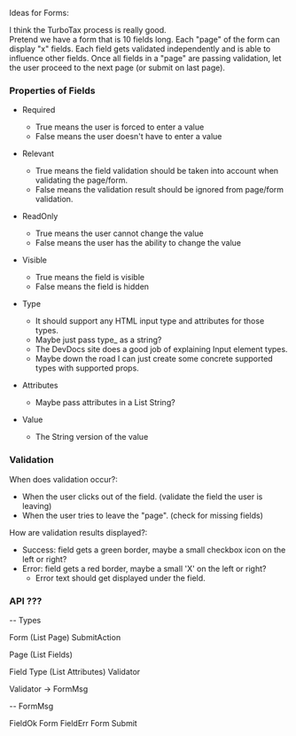 Ideas for Forms:

I think the TurboTax process is really good.  
Pretend we have a form that is 10 fields long. 
Each "page" of the form can display "x" fields.
Each field gets validated independently and is able to influence other fields.
Once all fields in a "page" are passing validation, let the user proceed to the next page (or submit on last page).

### Properties of Fields
  - Required
    - True means the user is forced to enter a value
    - False means the user doesn't have to enter a value

  - Relevant
    - True means the field validation should be taken into account when validating the page/form.
    - False means the validation result should be ignored from page/form validation.

  - ReadOnly
    - True means the user cannot change the value
    - False means the user has the ability to change the value
    
  - Visible
    - True means the field is visible
    - False means the field is hidden

  - Type
    - It should support any HTML input type and attributes for those types.
    - Maybe just pass type_ as a string?
    - The DevDocs site does a good job of explaining Input element types.
    - Maybe down the road I can just create some concrete supported types with supported props.

  - Attributes
    - Maybe pass attributes in a List String?

  - Value
    - The String version of the value
  

### Validation

When does validation occur?: 
  - When the user clicks out of the field. (validate the field the user is leaving) 
  - When the user tries to leave the "page". (check for missing fields) 

How are validation results displayed?:
  - Success: field gets a green border, maybe a small checkbox icon on the left or right?
  - Error: field gets a red border, maybe a small 'X' on the left or right?
    - Error text should get displayed under the field.

### API ???

-- Types

Form (List Page) SubmitAction

Page (List Fields)

Field Type (List Attributes) Validator

Validator -> FormMsg

-- FormMsg

FieldOk Form
FieldErr Form
Submit



